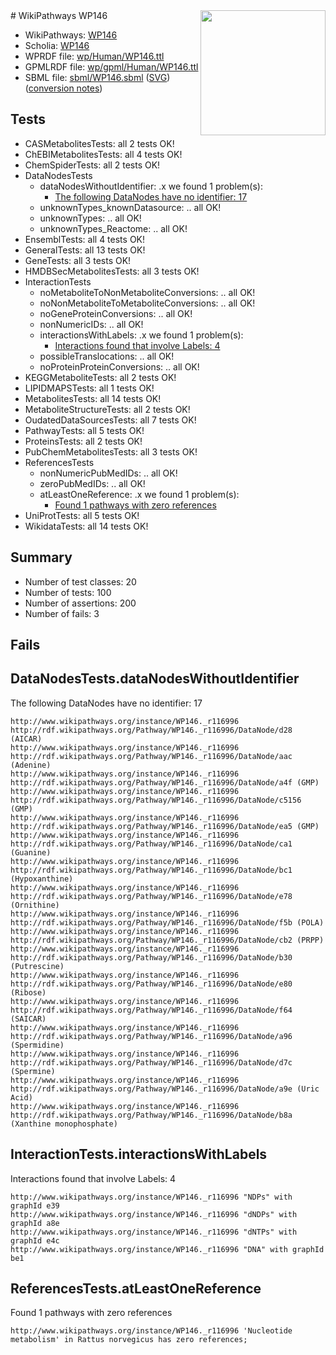 <img style="float: right; width: 200px" src="../logo.png" />
# WikiPathways WP146

* WikiPathways: [WP146](https://identifiers.org/wikipathways:WP146)
* Scholia: [WP146](https://scholia.toolforge.org/wikipathways/WP146)
* WPRDF file: [wp/Human/WP146.ttl](../wp/Human/WP146.ttl)
* GPMLRDF file: [wp/gpml/Human/WP146.ttl](../wp/gpml/Human/WP146.ttl)
* SBML file: [sbml/WP146.sbml](../sbml/WP146.sbml) ([SVG](../sbml/WP146.svg)) ([conversion notes](../sbml/WP146.txt))

## Tests
* CASMetabolitesTests: all 2 tests OK!
* ChEBIMetabolitesTests: all 4 tests OK!
* ChemSpiderTests: all 2 tests OK!
* DataNodesTests
    * dataNodesWithoutIdentifier: .x we found 1 problem(s):
        * [The following DataNodes have no identifier: 17](#8792c497)
    * unknownTypes_knownDatasource: .. all OK!
    * unknownTypes: .. all OK!
    * unknownTypes_Reactome: .. all OK!
* EnsemblTests: all 4 tests OK!
* GeneralTests: all 13 tests OK!
* GeneTests: all 3 tests OK!
* HMDBSecMetabolitesTests: all 3 tests OK!
* InteractionTests
    * noMetaboliteToNonMetaboliteConversions: .. all OK!
    * noNonMetaboliteToMetaboliteConversions: .. all OK!
    * noGeneProteinConversions: .. all OK!
    * nonNumericIDs: .. all OK!
    * interactionsWithLabels: .x we found 1 problem(s):
        * [Interactions found that involve Labels: 4](#630d267b)
    * possibleTranslocations: .. all OK!
    * noProteinProteinConversions: .. all OK!
* KEGGMetaboliteTests: all 2 tests OK!
* LIPIDMAPSTests: all 1 tests OK!
* MetabolitesTests: all 14 tests OK!
* MetaboliteStructureTests: all 2 tests OK!
* OudatedDataSourcesTests: all 7 tests OK!
* PathwayTests: all 5 tests OK!
* ProteinsTests: all 2 tests OK!
* PubChemMetabolitesTests: all 3 tests OK!
* ReferencesTests
    * nonNumericPubMedIDs: .. all OK!
    * zeroPubMedIDs: .. all OK!
    * atLeastOneReference: .x we found 1 problem(s):
        * [Found 1 pathways with zero references](#35eb778e)
* UniProtTests: all 5 tests OK!
* WikidataTests: all 14 tests OK!


## Summary

* Number of test classes: 20
* Number of tests: 100
* Number of assertions: 200
* Number of fails: 3

## Fails

<a name="8792c497" />

## DataNodesTests.dataNodesWithoutIdentifier

The following DataNodes have no identifier: 17
```
http://www.wikipathways.org/instance/WP146._r116996 http://rdf.wikipathways.org/Pathway/WP146._r116996/DataNode/d28 (AICAR)
http://www.wikipathways.org/instance/WP146._r116996 http://rdf.wikipathways.org/Pathway/WP146._r116996/DataNode/aac (Adenine)
http://www.wikipathways.org/instance/WP146._r116996 http://rdf.wikipathways.org/Pathway/WP146._r116996/DataNode/a4f (GMP)
http://www.wikipathways.org/instance/WP146._r116996 http://rdf.wikipathways.org/Pathway/WP146._r116996/DataNode/c5156 (GMP)
http://www.wikipathways.org/instance/WP146._r116996 http://rdf.wikipathways.org/Pathway/WP146._r116996/DataNode/ea5 (GMP)
http://www.wikipathways.org/instance/WP146._r116996 http://rdf.wikipathways.org/Pathway/WP146._r116996/DataNode/ca1 (Guanine)
http://www.wikipathways.org/instance/WP146._r116996 http://rdf.wikipathways.org/Pathway/WP146._r116996/DataNode/bc1 (Hypoxanthine)
http://www.wikipathways.org/instance/WP146._r116996 http://rdf.wikipathways.org/Pathway/WP146._r116996/DataNode/e78 (Ornithine)
http://www.wikipathways.org/instance/WP146._r116996 http://rdf.wikipathways.org/Pathway/WP146._r116996/DataNode/f5b (POLA)
http://www.wikipathways.org/instance/WP146._r116996 http://rdf.wikipathways.org/Pathway/WP146._r116996/DataNode/cb2 (PRPP)
http://www.wikipathways.org/instance/WP146._r116996 http://rdf.wikipathways.org/Pathway/WP146._r116996/DataNode/b30 (Putrescine)
http://www.wikipathways.org/instance/WP146._r116996 http://rdf.wikipathways.org/Pathway/WP146._r116996/DataNode/e80 (Ribose)
http://www.wikipathways.org/instance/WP146._r116996 http://rdf.wikipathways.org/Pathway/WP146._r116996/DataNode/f64 (SAICAR)
http://www.wikipathways.org/instance/WP146._r116996 http://rdf.wikipathways.org/Pathway/WP146._r116996/DataNode/a96 (Spermidine)
http://www.wikipathways.org/instance/WP146._r116996 http://rdf.wikipathways.org/Pathway/WP146._r116996/DataNode/d7c (Spermine)
http://www.wikipathways.org/instance/WP146._r116996 http://rdf.wikipathways.org/Pathway/WP146._r116996/DataNode/a9e (Uric Acid)
http://www.wikipathways.org/instance/WP146._r116996 http://rdf.wikipathways.org/Pathway/WP146._r116996/DataNode/b8a (Xanthine monophosphate)
```

<a name="630d267b" />

## InteractionTests.interactionsWithLabels

Interactions found that involve Labels: 4
```
http://www.wikipathways.org/instance/WP146._r116996 "NDPs" with graphId e39
http://www.wikipathways.org/instance/WP146._r116996 "dNDPs" with graphId a8e
http://www.wikipathways.org/instance/WP146._r116996 "dNTPs" with graphId e4c
http://www.wikipathways.org/instance/WP146._r116996 "DNA" with graphId be1
```

<a name="35eb778e" />

## ReferencesTests.atLeastOneReference

Found 1 pathways with zero references
```
http://www.wikipathways.org/instance/WP146._r116996 'Nucleotide metabolism' in Rattus norvegicus has zero references; 
```

